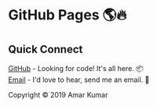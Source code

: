 # GitHub Pages 🌎🔥

## Quick Connect
[GitHub](https://www.github.com/amarkum) - Looking for code! It's all here. 📦 <br/>
[Email](mailto:amar.mailsbox@gmail.com) - I'd love to hear, send me an email. 📧 <br/>

Copyright © 2019 Amar Kumar
